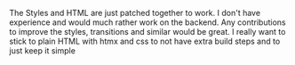 The Styles and HTML are just patched together to work. I don't have experience and would much rather work on the backend. Any contributions to improve the styles, transitions and similar would be great. I really want to stick to plain HTML with htmx and css to not have extra build steps and to just keep it simple